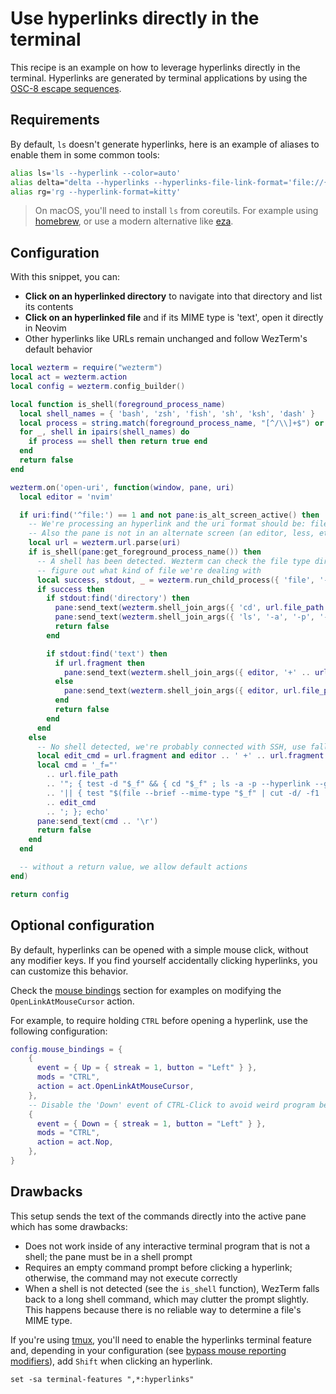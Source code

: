 # Use hyperlinks directly in the terminal

This recipe is an example on how to leverage hyperlinks directly in the terminal.
Hyperlinks are generated by terminal applications by using the [OSC-8 escape sequences](https://gist.github.com/egmontkob/eb114294efbcd5adb1944c9f3cb5feda).

## Requirements

By default, `ls` doesn't generate hyperlinks, here is an example of aliases to enable them in some common tools:

```sh
alias ls='ls --hyperlink --color=auto'
alias delta="delta --hyperlinks --hyperlinks-file-link-format='file://{path}#{line}'"
alias rg='rg --hyperlink-format=kitty'
```

> On macOS, you'll need to install `ls` from coreutils. For example using [homebrew](https://formulae.brew.sh/formula/coreutils),
> or use a modern alternative like [eza](https://github.com/eza-community/eza).

## Configuration

With this snippet, you can:

- **Click on an hyperlinked directory** to navigate into that directory and list its contents
- **Click on an hyperlinked file** and if its MIME type is 'text', open it directly in Neovim
- Other hyperlinks like URLs remain unchanged and follow WezTerm's default behavior

```lua
local wezterm = require("wezterm")
local act = wezterm.action
local config = wezterm.config_builder()

local function is_shell(foreground_process_name)
  local shell_names = { 'bash', 'zsh', 'fish', 'sh', 'ksh', 'dash' }
  local process = string.match(foreground_process_name, "[^/\\]+$") or foreground_process_name
  for _, shell in ipairs(shell_names) do
    if process == shell then return true end
  end
  return false
end

wezterm.on('open-uri', function(window, pane, uri)
  local editor = 'nvim'

  if uri:find('^file:') == 1 and not pane:is_alt_screen_active() then
    -- We're processing an hyperlink and the uri format should be: file://[HOSTNAME]/PATH[#linenr]
    -- Also the pane is not in an alternate screen (an editor, less, etc)
    local url = wezterm.url.parse(uri)
    if is_shell(pane:get_foreground_process_name()) then
      -- A shell has been detected. Wezterm can check the file type directly
      -- figure out what kind of file we're dealing with
      local success, stdout, _ = wezterm.run_child_process({ 'file', '--brief', '--mime-type', url.file_path })
      if success then
        if stdout:find('directory') then
          pane:send_text(wezterm.shell_join_args({ 'cd', url.file_path }) .. '\r')
          pane:send_text(wezterm.shell_join_args({ 'ls', '-a', '-p', '--group-directories-first' }) .. '\r')
          return false
        end

        if stdout:find('text') then
          if url.fragment then
            pane:send_text(wezterm.shell_join_args({ editor, '+' .. url.fragment, url.file_path }) .. '\r')
          else
            pane:send_text(wezterm.shell_join_args({ editor, url.file_path }) .. '\r')
          end
          return false
        end
      end
    else
      -- No shell detected, we're probably connected with SSH, use fallback command
      local edit_cmd = url.fragment and editor .. ' +' .. url.fragment .. ' "$_f"' or editor .. ' "$_f"'
      local cmd = '_f="'
        .. url.file_path
        .. '"; { test -d "$_f" && { cd "$_f" ; ls -a -p --hyperlink --group-directories-first; }; } '
        .. '|| { test "$(file --brief --mime-type "$_f" | cut -d/ -f1 || true)" = "text" && '
        .. edit_cmd
        .. '; }; echo'
      pane:send_text(cmd .. '\r')
      return false
    end
  end

  -- without a return value, we allow default actions
end)

return config
```

## Optional configuration

By default, hyperlinks can be opened with a simple mouse click, without any modifier keys. If you find yourself accidentally clicking hyperlinks, you can customize this behavior.

Check the [mouse bindings](../config/mouse.md) section for examples on modifying the `OpenLinkAtMouseCursor` action.

For example, to require holding `CTRL` before opening a hyperlink, use the following configuration:

```lua
config.mouse_bindings = {
    {
      event = { Up = { streak = 1, button = "Left" } },
      mods = "CTRL",
      action = act.OpenLinkAtMouseCursor,
    },
    -- Disable the 'Down' event of CTRL-Click to avoid weird program behaviors
    {
      event = { Down = { streak = 1, button = "Left" } },
      mods = "CTRL",
      action = act.Nop,
    },
}
```

## Drawbacks

This setup sends the text of the commands directly into the active pane which has some drawbacks:

- Does not work inside of any interactive terminal program that is not a shell; the pane must be in a shell prompt
- Requires an empty command prompt before clicking a hyperlink; otherwise, the command may not execute correctly
- When a shell is not detected (see the `is_shell` function), WezTerm falls back to a long shell command, which may clutter the prompt slightly. This happens because there is no reliable way to determine a file's MIME type.

If you're using [tmux](https://github.com/tmux/tmux), you'll need to enable the
hyperlinks terminal feature and, depending in your configuration
(see [bypass mouse reporting modifiers](../config/lua/config/bypass_mouse_reporting_modifiers.md)), add `Shift` when clicking an hyperlink.

```tmux
set -sa terminal-features ",*:hyperlinks"
```
